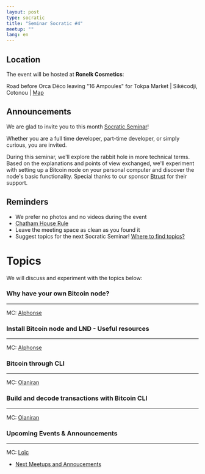 ```yaml
---
layout: post
type: socratic
title: "Seminar Socratic #4"
meetup: ""
lang: en
--- 
```


## Location

The event will be hosted at **Ronelk Cosmetics**:

Road before Orca Déco leaving "16 Ampoules" for Tokpa Market \| Sikècodji, Cotonou \| [Map](https://maps.app.goo.gl/4MWFaaiG7PRBnbi88)

## Announcements

We are glad to invite you to this month [Socratic Seminar](/about)!

Whether you are a full time developer, part-time developer, or simply curious, you are invited.

During this seminar, we'll explore the rabbit hole in more technical terms. Based on the explanations and points of view exchanged, we'll experiment with setting up a Bitcoin node on your personal computer and discover the node's basic functionality.
Special thanks to our sponsor [Btrust](http://btrust.tech/) for their support.

## Reminders

- We prefer no photos and no videos during the event
- [Chatham House Rule](https://www.chathamhouse.org/about-us/chatham-house-rule)
- Leave the meeting space as clean as you found it
- Suggest topics for the next Socratic Seminar! [Where to find topics?](/topics)

# Topics

We will discuss and experiment with the topics below:

### Why have your own Bitcoin node?

---

MC: [Alphonse](https://x.com/mehounme)

### Install Bitcoin node and LND - Useful resources

---

MC: [Alphonse](https://x.com/mehounme)

### Bitcoin through CLI

---

MC: [Olaniran](https://x.com/heyolaniran)

### Build and decode transactions with Bitcoin CLI

---

MC: [Olaniran](https://x.com/heyolaniran)

### Upcoming Events & Announcements

---

MC: [Loïc](https://x.com/Loicbtc)

- [Next Meetups and Annoucements]()



